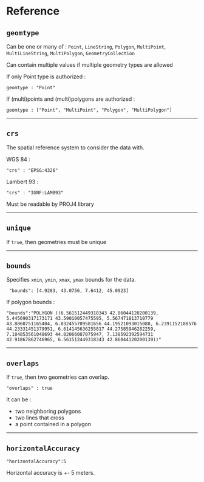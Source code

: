 # Reference

## `geomtype`

Can be one or many of : `Point`, `LineString`, `Polygon`, `MultiPoint`, `MultiLineString`, `MultiPolygon`, `GeometryCollection`

Can contain multiple values if multiple geometry types are allowed

If only Point type is authorized :

    geomtype : "Point"

If (multi)points and (multi)polygons are authorized :

    geomtype : ["Point", "MultiPoint", "Polygon", "MultiPolygon"]

---

## `crs`

The spatial reference system to consider the data with.

WGS 84 :

    "crs" : "EPSG:4326"

Lambert 93 :

    "crs" : "IGNF:LAMB93"

Must be readable by PROJ4 library

---

## `unique`

If `true`, then geometries must be unique

---

## `bounds`

Specifies `xmin`, `ymin`, `xmax`, `ymax` bounds for the data.

     "bounds": [4.9283, 43.0756, 7.6412, 45.0923]

If polygon bounds :

    "bounds":"POLYGON ((6.561512449318343 42.86044120200139, 5.445690317173171 43.59010057475595, 5.567471813710779 43.8860751165404, 6.032455709581656 44.19521093015088, 6.2391152188576 44.23331451379951, 6.614145636255817 44.27585946282259, 7.184853561048693 44.02066087075947, 7.138592392594731 42.91867862746965, 6.561512449318343 42.86044120200139))"

---

## `overlaps`

If `true`, then two geometries can overlap.

    "overlaps" : true

It can be :

- two neighboring polygons
- two lines that cross
- a point contained in a polygon

---

## `horizontalAccuracy`

    "horizontalAccuracy":5

Horizontal accuracy is +- 5 meters.

<!--

### `scaleRange`

### `scaleZoom`

### `gaps`
Gaps are one of the topological errors for polygons, besides overlaps. It's a property only callable for polygons.

If `true`, then two polygons can have a gap between them.
-->
